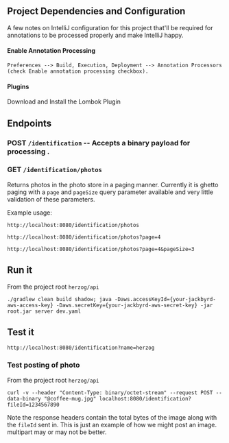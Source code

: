 Project Dependencies and Configuration
---
A few notes on IntelliJ configuration for this project that'll be required for annotations to be processed properly and make IntelliJ happy.

#### Enable Annotation Processing
	Preferences --> Build, Execution, Deployment --> Annotation Processors (check Enable annotation processing checkbox).
	
#### Plugins

Download and Install the Lombok Plugin

## Endpoints

### POST `/identification` -- Accepts a binary payload for processing .

### GET `/identification/photos`

Returns photos in the photo store in a paging manner. Currently it is ghetto paging with a `page` and `pageSize` query parameter available and very little validation of these parameters. 

Example usage: 

`http://localhost:8080/identification/photos`

`http://localhost:8080/identification/photos?page=4`

`http://localhost:8080/identification/photos?page=4&pageSize=3`

## Run it

From the project root `herzog/api`

`./gradlew clean build shadow; java -Daws.accessKeyId={your-jackbyrd-aws-access-key} -Daws.secretKey={your-jackbyrd-aws-secret-key} -jar root.jar server dev.yaml`


## Test it
`http://localhost:8080/identification?name=herzog`

### Test posting of photo

From the project root `herzog/api`

`curl -v --header "Content-Type: binary/octet-stream" --request POST --data-binary "@coffee-mug.jpg" localhost:8080/identification?fileId=1234567890`

Note the response headers contain the total bytes of the image along with the `fileId` sent in. This is just an example of how we might post an image. multipart may or may not be better.
